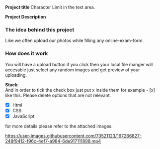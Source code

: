 **Project title**
Character Limit in the text area.

**Project Description**
### The idea behind this project
Like we often upload our photos while filling any online-exam-form.

### How does it work
You will have a upload button if you click then your local file manger will accesable just select any random images and get preview of your uploading.

**Stack**:  
And in order to tick the check box just put x inside them for example - [x] like this. Please delete options that are not relevant.

- [x] Html
- [x] CSS
- [x] JavaScript

for more details please refer to the attached images.




https://user-images.githubusercontent.com/73521123/167266827-248f9412-f96c-4ef7-a984-6de917111898.mp4



